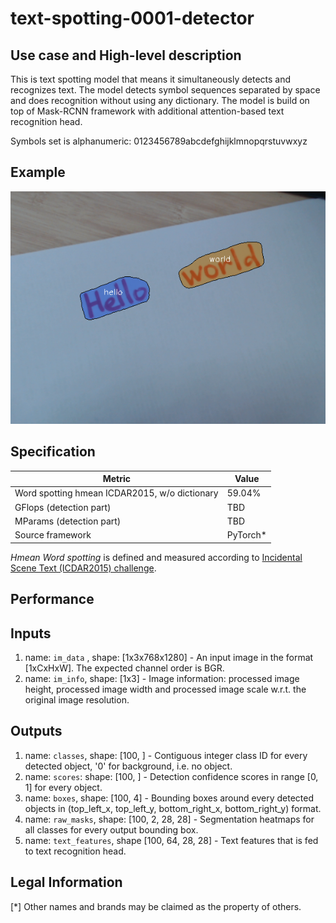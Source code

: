 # text-spotting-0001-detector

## Use case and High-level description

This is text spotting model that means it simultaneously detects and
recognizes text. The model detects symbol sequences separated by space and does
 recognition without using any dictionary. The model is build on top of Mask-RCNN
 framework with additional attention-based text recognition head.

Symbols set is alphanumeric: 0123456789abcdefghijklmnopqrstuvwxyz

## Example

![](./text-spotting-0001.png)

## Specification

| Metric                                        | Value     |
|-----------------------------------------------|-----------|
| Word spotting hmean ICDAR2015, w/o dictionary | 59.04%    |
| GFlops (detection part)                       | TBD       |
| MParams (detection part)                      | TBD       |
| Source framework                              | PyTorch\* |

*Hmean Word spotting* is defined and measured according to
[Incidental Scene Text (ICDAR2015) challenge](https://rrc.cvc.uab.es/?ch=4&com=introduction).

## Performance

## Inputs

1.	name: `im_data` , shape: [1x3x768x1280] - An input image in the format
    [1xCxHxW]. The expected channel order is BGR.
1.	name: `im_info`, shape: [1x3] - Image information: processed image height,
    processed image width and processed image scale
    w.r.t. the original image resolution.

## Outputs

1.	name: `classes`, shape: [100, ] - Contiguous integer class ID for every
    detected object, '0' for background, i.e. no object.
1.	name: `scores`: shape: [100, ] - Detection confidence scores in range [0, 1]
    for every object.
1.	name: `boxes`, shape: [100, 4] - Bounding boxes around every detected objects
    in (top_left_x, top_left_y, bottom_right_x, bottom_right_y) format.
1.	name: `raw_masks`, shape: [100, 2, 28, 28] - Segmentation heatmaps for all
    classes for every output bounding box.
1.  name: `text_features`, shape [100, 64, 28, 28] - Text features that is fed to
text recognition head.

## Legal Information
[*] Other names and brands may be claimed as the property of others.
